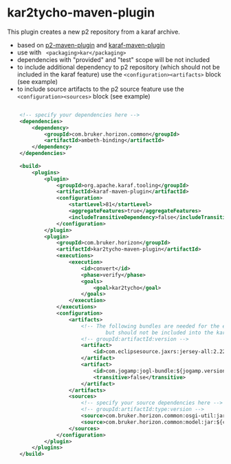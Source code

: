 # kar2tycho-maven-plugin

This plugin creates a new p2 repository from a karaf archive.

* based on [p2-maven-plugin](https://github.com/reficio/p2-maven-plugin) and [karaf-maven-plugin](https://github.com/apache/karaf/blob/master/manual/src/main/asciidoc/developer-guide/karaf-maven-plugin.adoc) 
* use with <code> &lt;packaging&gt;kar&lt;/packaging&gt;</code>
* dependencies with "provided" and "test" scope will be not included
* to include additional dependency to p2 repository (which should not be included in the karaf feature) use the <code>&lt;configuration&gt;&lt;artifacts&gt;</code> block (see example)
* to include source artifacts to the p2 source feature use the <code>&lt;configuration&gt;&lt;sources&gt;</code> block (see example)

```xml

	<!-- specify your dependencies here -->
	<dependencies>
		<dependency>
			<groupId>com.bruker.horizon.common</groupId>
			<artifactId>ambeth-binding</artifactId>
		</dependency>
	</dependencies>
	
	<build>
		<plugins>
			<plugin>
				<groupId>org.apache.karaf.tooling</groupId>
				<artifactId>karaf-maven-plugin</artifactId>
				<configuration>
					<startLevel>81</startLevel>
					<aggregateFeatures>true</aggregateFeatures>
					<includeTransitiveDependency>false</includeTransitiveDependency>
				</configuration>
			</plugin>
			<plugin>
				<groupId>com.bruker.horizon</groupId>
				<artifactId>kar2tycho-maven-plugin</artifactId>
				<executions>
					<execution>
						<id>convert</id>
						<phase>verify</phase>
						<goals>
							<goal>kar2tycho</goal>
						</goals>
					</execution>
				</executions>
				<configuration>
					<artifacts>
						<!-- The following bundles are needed for the eclipse RCP client, 
								but should not be included into the karaf feature -->
						<!-- groupId:artifactId:version -->
						<artifact>
							<id>com.eclipsesource.jaxrs:jersey-all:2.22.2</id>
						</artifact>
						<artifact>
							<id>com.jogamp:jogl-bundle:${jogamp.version}</id>
							<transitive>false</transitive>
						</artifact>
					</artifacts>
					<sources>
						<!-- specify your source dependencies here -->
						<!-- groupId:artifactId:type:version -->
						<source>com.bruker.horizon.common:osgi-util:jar:${common.version}</source>
						<source>com.bruker.horizon.common:model:jar:${common.version}</source>
					</sources>
				</configuration>
			</plugin>
		</plugins>
	</build>
```